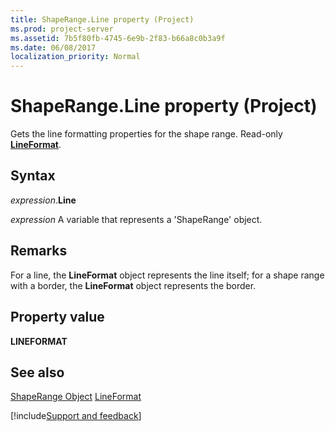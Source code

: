```yaml
---
title: ShapeRange.Line property (Project)
ms.prod: project-server
ms.assetid: 7b5f80fb-4745-6e9b-2f83-b66a8c0b3a9f
ms.date: 06/08/2017
localization_priority: Normal
---
```



# ShapeRange.Line property (Project)
Gets the line formatting properties for the shape range. Read-only  **[LineFormat](https://msdn.microsoft.com/library/office/ff194214%28v=office.15%29)**.

## Syntax

_expression_.**Line**

_expression_ A variable that represents a 'ShapeRange' object.


## Remarks

For a line, the  **LineFormat** object represents the line itself; for a shape range with a border, the **LineFormat** object represents the border.


## Property value

 **LINEFORMAT**


## See also


[ShapeRange Object](Project.shaperange.md)
[LineFormat](https://msdn.microsoft.com/library/office/ff194214%28v=office.15%29)

[!include[Support and feedback](~/includes/feedback-boilerplate.md)]